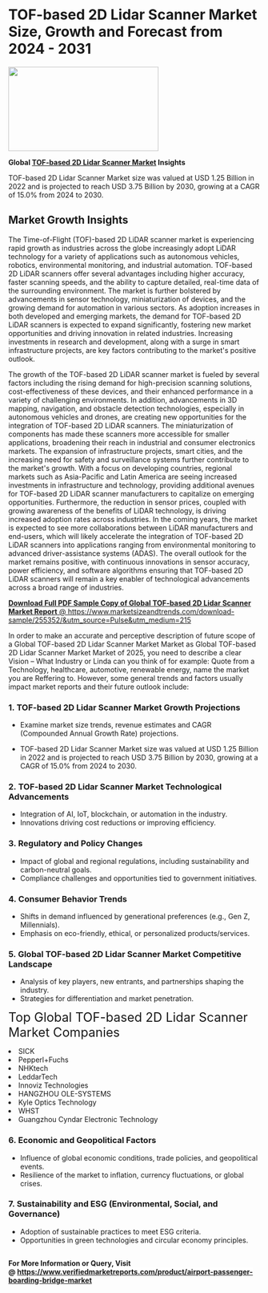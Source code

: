 <H1>TOF-based 2D Lidar Scanner Market Size, Growth and Forecast from 2024 - 2031</H1><img class="aligncenter size-medium wp-image-584254" src="https://thirdeyenews.in/wp-content/uploads/2024/09/Global-Market-Research-300x168.jpeg" alt="" width="300" height="168" /><p><strong>Global&nbsp;<a href="https://www.marketsizeandtrends.com/download-sample/255352/&amp;utm_source=Pulse&amp;utm_medium=215">TOF-based 2D Lidar Scanner Market</a> Insights</strong></p><p>TOF-based 2D Lidar Scanner Market size was valued at USD 1.25 Billion in 2022 and is projected to reach USD 3.75 Billion by 2030, growing at a CAGR of 15.0% from 2024 to 2030.</p><p><h2>Market Growth Insights</h2> <p>The Time-of-Flight (TOF)-based 2D LiDAR scanner market is experiencing rapid growth as industries across the globe increasingly adopt LiDAR technology for a variety of applications such as autonomous vehicles, robotics, environmental monitoring, and industrial automation. TOF-based 2D LiDAR scanners offer several advantages including higher accuracy, faster scanning speeds, and the ability to capture detailed, real-time data of the surrounding environment. The market is further bolstered by advancements in sensor technology, miniaturization of devices, and the growing demand for automation in various sectors. As adoption increases in both developed and emerging markets, the demand for TOF-based 2D LiDAR scanners is expected to expand significantly, fostering new market opportunities and driving innovation in related industries. Increasing investments in research and development, along with a surge in smart infrastructure projects, are key factors contributing to the market's positive outlook.</p> <p><a href="#"></a></p> <p>The growth of the TOF-based 2D LiDAR scanner market is fueled by several factors including the rising demand for high-precision scanning solutions, cost-effectiveness of these devices, and their enhanced performance in a variety of challenging environments. In addition, advancements in 3D mapping, navigation, and obstacle detection technologies, especially in autonomous vehicles and drones, are creating new opportunities for the integration of TOF-based 2D LiDAR scanners. The miniaturization of components has made these scanners more accessible for smaller applications, broadening their reach in industrial and consumer electronics markets. The expansion of infrastructure projects, smart cities, and the increasing need for safety and surveillance systems further contribute to the market's growth. With a focus on developing countries, regional markets such as Asia-Pacific and Latin America are seeing increased investments in infrastructure and technology, providing additional avenues for TOF-based 2D LiDAR scanner manufacturers to capitalize on emerging opportunities. Furthermore, the reduction in sensor prices, coupled with growing awareness of the benefits of LiDAR technology, is driving increased adoption rates across industries. In the coming years, the market is expected to see more collaborations between LiDAR manufacturers and end-users, which will likely accelerate the integration of TOF-based 2D LiDAR scanners into applications ranging from environmental monitoring to advanced driver-assistance systems (ADAS). The overall outlook for the market remains positive, with continuous innovations in sensor accuracy, power efficiency, and software algorithms ensuring that TOF-based 2D LiDAR scanners will remain a key enabler of technological advancements across a broad range of industries.</p> <p><a href="#"></p><p><span class=""><strong>Download Full PDF Sample Copy of Global TOF-based 2D Lidar Scanner Market Report</strong> @ <a href="https://www.marketsizeandtrends.com/download-sample/255352/&amp;utm_source=Pulse&amp;utm_medium=215" target="_blank">https://www.marketsizeandtrends.com/download-sample/255352/&amp;utm_source=Pulse&amp;utm_medium=215</a></span></p><p>In order to make an accurate and perceptive description of future scope of a Global&nbsp;TOF-based 2D Lidar Scanner Market Market as Global&nbsp;TOF-based 2D Lidar Scanner Market Market of 2025, you need to describe a clear Vision &ndash; What Industry or Linda can you think of for example: Quote from a Technology, healthcare, automotive, renewable energy, name the market you are Reffering to. However, some general trends and factors usually impact market reports and their future outlook include:</p><h3>1.&nbsp;<strong>TOF-based 2D Lidar Scanner Market Growth Projections</strong></h3><ul><li>Examine market size trends, revenue estimates and CAGR (Compounded Annual Growth Rate) projections.</li><li><p>TOF-based 2D Lidar Scanner Market size was valued at USD 1.25 Billion in 2022 and is projected to reach USD 3.75 Billion by 2030, growing at a CAGR of 15.0% from 2024 to 2030.</p></li></ul><h3>2.&nbsp;<strong>TOF-based 2D Lidar Scanner Market Technological Advancements</strong></h3><ul><li>Integration of AI, IoT, blockchain, or automation in the industry.</li><li>Innovations driving cost reductions or improving efficiency.</li></ul><h3>3.&nbsp;<strong>Regulatory and Policy Changes</strong></h3><ul><li>Impact of global and regional regulations, including sustainability and carbon-neutral goals.</li><li>Compliance challenges and opportunities tied to government initiatives.</li></ul><h3>4.&nbsp;<strong>Consumer Behavior Trends</strong></h3><ul><li>Shifts in demand influenced by generational preferences (e.g., Gen Z, Millennials).</li><li>Emphasis on eco-friendly, ethical, or personalized products/services.</li></ul><h3>5.&nbsp;<strong>Global TOF-based 2D Lidar Scanner Market Competitive Landscape</strong></h3><ul><li>Analysis of key players, new entrants, and partnerships shaping the industry.</li><li>Strategies for differentiation and market penetration.</li></ul><p data-pm-slice="1 1 []"><span style="color: inherit; font-family: inherit; font-size: 25px;">Top Global TOF-based 2D Lidar Scanner Market Companies</span></p><div class="" data-test-id=""><p><li>SICK</li><li> Pepperl+Fuchs</li><li> NHKtech</li><li> LeddarTech</li><li> Innoviz Technologies</li><li> HANGZHOU OLE-SYSTEMS</li><li> Kyle Optics Technology</li><li> WHST</li><li> Guangzhou Cyndar Electronic Technology</li></p></div><h3>6.&nbsp;<strong>Economic and Geopolitical Factors</strong></h3><ul><li>Influence of global economic conditions, trade policies, and geopolitical events.</li><li>Resilience of the market to inflation, currency fluctuations, or global crises.</li></ul><h3>7.&nbsp;<strong>Sustainability and ESG (Environmental, Social, and Governance)</strong></h3><ul><li>Adoption of sustainable practices to meet ESG criteria.</li><li>Opportunities in green technologies and circular economy principles.</li></ul><h2><strong style="font-size: 14px;">For More Information or Query, Visit @&nbsp;</strong><a style="background-color: #ffffff; font-size: 14px;" href="https://www.marketsizeandtrends.com/report/tof-based-2d-lidar-scanner-market/" target="_blank">https://www.verifiedmarketreports.com/product/airport-passenger-boarding-bridge-market</a></h2>
